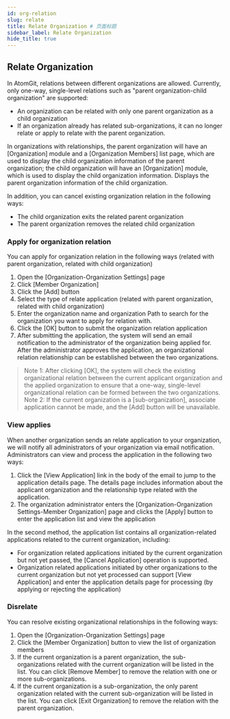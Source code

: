 ```yaml
---
id: org-relation
slug: relate
title: Relate Organization # 页面标题
sidebar_label: Relate Organization
hide_title: true
---
```


## Relate Organization

In AtomGit, relations between different organizations are allowed. Currently, only one-way, single-level relations such as "parent organization-child organization" are supported:

- An organization can be related with only one parent organization as a child organization
- If an organization already has related sub-organizations, it can no longer relate or apply to relate with the parent organization.

In organizations with relationships, the parent organization will have an [Organization] module and a [Organization Members] list page, which are used to display the child organization information of the parent organization; the child organization will have an [Organization] module, which is used to display the child organization information. Displays the parent organization information of the child organization.

In addition, you can cancel existing organization relation in the following ways:

- The child organization exits the related parent organization
- The parent organization removes the related child organization

### Apply for organization relation

You can apply for organization relation in the following ways (related with parent organization, related with child organization)

1. Open the [Organization-Organization Settings] page
2. Click [Member Organization]
3. Click the [Add] button
4. Select the type of relate application (related with parent organization, related with child organization)
5. Enter the organization name and organization Path to search for the organization you want to apply for relation with.
6. Click the [OK] button to submit the organization relation application
7. After submitting the application, the system will send an email notification to the administrator of the organization being applied for. After the administrator approves the application, an organizational relation relationship can be established between the two organizations.

> Note 1: After clicking [OK], the system will check the existing organizational relation between the current applicant organization and the applied organization to ensure that a one-way, single-level organizational relation can be formed between the two organizations.
> Note 2: If the current organization is a [sub-organization], associate application cannot be made, and the [Add] button will be unavailable.

### View applies

When another organization sends an relate application to your organization, we will notify all administrators of your organization via email notification. Administrators can view and process the application in the following two ways:

1. Click the [View Application] link in the body of the email to jump to the application details page. The details page includes information about the applicant organization and the relationship type related with the application.
2. The organization administrator enters the [Organization-Organization Settings-Member Organization] page and clicks the [Apply] button to enter the application list and view the application

In the second method, the application list contains all organization-related applications related to the current organization, including:

- For organization related applications initiated by the current organization but not yet passed, the [Cancel Application] operation is supported.
- Organization related applications initiated by other organizations to the current organization but not yet processed can support [View Application] and enter the application details page for processing (by applying or rejecting the application)

### Disrelate

You can resolve existing organizational relationships in the following ways:

1. Open the [Organization-Organization Settings] page
2. Click the [Member Organization] button to view the list of organization members
3. If the current organization is a parent organization, the sub-organizations related with the current organization will be listed in the list. You can click [Remove Member] to remove the relation with one or more sub-organizations.
4. If the current organization is a sub-organization, the only parent organization related with the current sub-organization will be listed in the list. You can click [Exit Organization] to remove the relation with the parent organization.
